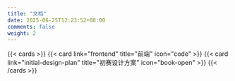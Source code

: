 ```yaml
---
title: "文档"
date: 2025-06-25T12:23:52+08:00
comments: false
weight: 2
---
```


{{< cards >}}
  {{< card link="frontend" title="前端" icon="code" >}}
  {{< card link="initial-design-plan" title="初赛设计方案" icon="book-open" >}}
{{< /cards >}}
